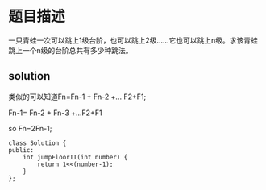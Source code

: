 # 题目描述
一只青蛙一次可以跳上1级台阶，也可以跳上2级……它也可以跳上n级。求该青蛙跳上一个n级的台阶总共有多少种跳法。
## solution
类似的可以知道Fn=Fn-1 + Fn-2 +... F2+F1;

Fn-1= Fn-2 + Fn-3 +...F2+F1 

so Fn=2Fn-1;
```
class Solution {
public:
    int jumpFloorII(int number) {
		return 1<<(number-1);
    }
};
```
